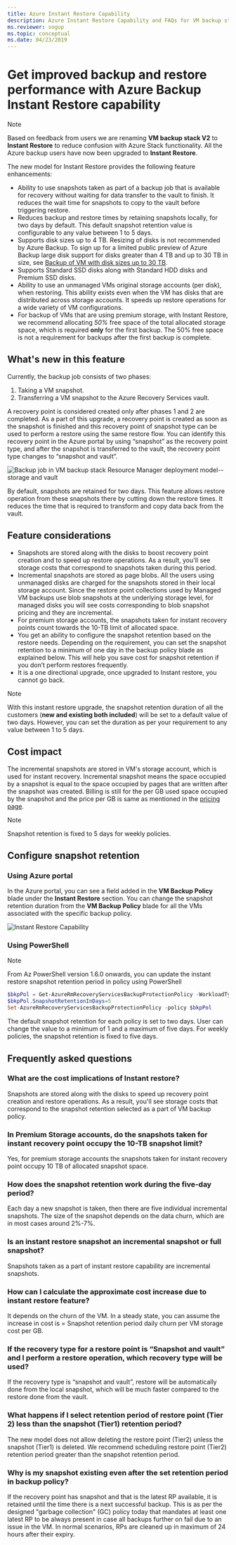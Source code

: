 ```yaml
---
title: Azure Instant Restore Capability
description: Azure Instant Restore Capability and FAQs for VM backup stack, Resource Manager deployment model
ms.reviewer: sogup
ms.topic: conceptual
ms.date: 04/23/2019
---
```


# Get improved backup and restore performance with Azure Backup Instant Restore capability

> [!NOTE]
> Based on feedback from users we are renaming **VM backup stack V2** to **Instant Restore** to reduce confusion with Azure Stack functionality.
> All the Azure backup users have now been upgraded to **Instant Restore**.

The new model for Instant Restore provides the following feature enhancements:

* Ability to use snapshots taken as part of a backup job that is available for recovery without waiting for data transfer to the vault to finish. It reduces the wait time for snapshots to copy to the vault before triggering restore.
* Reduces backup and restore times by retaining snapshots locally, for two days by default. This default snapshot retention value is configurable to any value between 1 to 5 days.
* Supports disk sizes up to 4 TB. Resizing of disks is not recommended by Azure Backup. To sign up for a limited public preview of Azure Backup large disk support for disks greater than 4 TB and up to 30 TB in size, see [Backup of VM with disk sizes up to 30 TB](backup-azure-vms-introduction.md#limited-public-preview-backup-of-vm-with-disk-sizes-up-to-30tb).
* Supports Standard SSD disks along with Standard HDD disks and Premium SSD disks.
* Ability to use an unmanaged VMs original storage accounts (per disk), when restoring. This ability exists even when the VM has disks that are distributed across storage accounts. It speeds up restore operations for a wide variety of VM configurations.
* For backup of VMs that are using premium storage, with Instant Restore, we recommend allocating *50%* free space of the total allocated storage space, which is required **only** for the first backup. The 50% free space is not a requirement for backups after the first backup is complete.

## What's new in this feature

Currently, the backup job consists of two phases:

1. Taking a VM snapshot.
2. Transferring a VM snapshot to the Azure Recovery Services vault.

A recovery point is considered created only after phases 1 and 2 are completed. As a part of this upgrade, a recovery point is created as soon as the snapshot is finished and this recovery point of snapshot type can be used to perform a restore using the same restore flow. You can identify this recovery point in the Azure portal by using “snapshot” as the recovery point type, and after the snapshot is transferred to the vault, the recovery point type changes to “snapshot and vault”.

![Backup job in VM backup stack Resource Manager deployment model--storage and vault](./media/backup-azure-vms/instant-rp-flow.png)

By default, snapshots are retained for two days. This feature allows restore operation from these snapshots there by cutting down the restore times. It reduces the time that is required to transform and copy data back from the vault.

## Feature considerations

* Snapshots are stored along with the disks to boost recovery point creation and to speed up restore operations. As a result, you'll see storage costs that correspond to snapshots taken during this period.
* Incremental snapshots are stored as page blobs. All the users using unmanaged disks are charged for the snapshots stored in their local storage account. Since the restore point collections used by Managed VM backups use blob snapshots at the underlying storage level, for managed disks you will see costs corresponding to blob snapshot pricing and they are incremental.
* For premium storage accounts, the snapshots taken for instant recovery points count towards the 10-TB limit of allocated space.
* You get an ability to configure the snapshot retention based on the restore needs. Depending on the requirement, you can set the snapshot retention to a minimum of one day in the backup policy blade as explained below. This will help you save cost for snapshot retention if you don’t perform restores frequently.
* It is a one directional upgrade, once upgraded to Instant restore, you cannot go back.

>[!NOTE]
>With this instant restore upgrade, the snapshot retention duration of all the customers (**new and existing both included**) will be set to a default value of two days. However, you can set the duration as per your requirement to any value between 1 to 5 days.

## Cost impact

The incremental snapshots are stored in VM's storage account, which is used for instant recovery. Incremental snapshot means the space occupied by a snapshot is equal to the space occupied by pages that are written after the snapshot was created. Billing is still for the per GB used space occupied by the snapshot and the price per GB is same as mentioned in the [pricing page](https://azure.microsoft.com/pricing/details/managed-disks/).

>[!NOTE]
> Snapshot retention is fixed to 5 days for weekly policies.

## Configure snapshot retention

### Using Azure portal

In the Azure portal, you can see a field added in the **VM Backup Policy** blade under the **Instant Restore** section. You can change the snapshot retention duration from the **VM Backup Policy** blade for all the VMs associated with the specific backup policy.

![Instant Restore Capability](./media/backup-azure-vms/instant-restore-capability.png)

### Using PowerShell

>[!NOTE]
> From Az PowerShell version 1.6.0 onwards, you can update the instant restore snapshot retention period in policy using PowerShell

```powershell
$bkpPol = Get-AzureRmRecoveryServicesBackupProtectionPolicy -WorkloadType "AzureVM"
$bkpPol.SnapshotRetentionInDays=5
Set-AzureRmRecoveryServicesBackupProtectionPolicy -policy $bkpPol
```

The default snapshot retention for each policy is set to two days. User can change the value to a minimum of 1 and a maximum of five days. For weekly policies, the snapshot retention is fixed to five days.

## Frequently asked questions

### What are the cost implications of Instant restore?

Snapshots are stored along with the disks to speed up recovery point creation and restore operations. As a result, you'll see storage costs that correspond to the snapshot retention selected as a part of VM backup policy.

### In Premium Storage accounts, do the snapshots taken for instant recovery point occupy the 10-TB snapshot limit?

Yes, for premium storage accounts the snapshots taken for instant recovery point occupy 10 TB of allocated snapshot space.

### How does the snapshot retention work during the five-day period?

Each day a new snapshot is taken, then there are five individual incremental snapshots. The size of the snapshot depends on the data churn, which are in most cases around 2%-7%.

### Is an instant restore snapshot an incremental snapshot or full snapshot?

Snapshots taken as a part of instant restore capability are incremental snapshots.

### How can I calculate the approximate cost increase due to instant restore feature?

It depends on the churn of the VM. In a steady state, you can assume the increase in cost is = Snapshot retention period daily churn per VM storage cost per GB.

### If the recovery type for a restore point is “Snapshot and vault” and I perform a restore operation, which recovery type will be used?

If the recovery type is “snapshot and vault”, restore will be automatically done from the local snapshot, which will be much faster compared to the restore done from the vault.

### What happens if I select retention period of restore point (Tier 2) less than the snapshot (Tier1) retention period?

The new model does not allow deleting the restore point (Tier2) unless the snapshot (Tier1) is deleted. We recommend scheduling restore point (Tier2) retention period greater than the snapshot retention period.

### Why is my snapshot existing even after the set retention period in backup policy?

If the recovery point has snapshot and that is the latest RP available, it is retained until the time there is a next successful backup. This is as per the designed "garbage collection" (GC) policy today that mandates at least one latest RP to be always present in case all backups further on fail due to an issue in the VM. In normal scenarios, RPs are cleaned up in maximum of 24 hours after their expiry.
